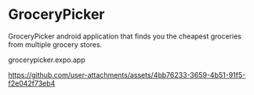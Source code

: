 # GroceryPicker

GroceryPicker android application that finds you the cheapest groceries from multiple grocery stores.


grocerypicker.expo.app

https://github.com/user-attachments/assets/4bb76233-3659-4b51-91f5-f2e042f73eb4

